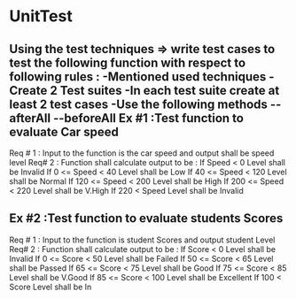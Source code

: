 # UnitTest
Using the test techniques => write test cases to test the following function with respect 
                              to following rules :
-Mentioned used techniques 
-Create 2 Test suites 
-In each test suite create at least 2 test cases
-Use the following methods 
--afterAll
--beforeAll
Ex #1 :Test function to evaluate Car speed
--------------------------------------------
Req # 1 : Input to the function is the car speed and output shall be speed level
Req# 2 : Function shall calculate output to be :
		If          Speed < 0    Level shall be Invalid 
		If     0 <= Speed < 40  Level shall be Low
		If    40 <= Speed < 120 Level shall be Normal
		If   120 <= Speed < 200 Level shall be High
		If   200 <= Speed < 220 Level shall be V.High 
		If   220 <  Speed       Level shall be Invalid

Ex #2 :Test function to evaluate students Scores
--------------------------------------------------
Req # 1 : Input to the function is student Scores and output student Level
Req# 2 : Function shall calculate output to be :
		If         Score < 0    Level shall be Invalid 
		If    0 <= Score < 50   Level shall be Failed 
		If   50 <= Score < 65   Level shall be Passed
		If   65 <= Score < 75   Level shall be Good
		If   75 <= Score < 85   Level shall be V.Good
		If   85 <= Score < 100  Level shall be Excellent 
		If  100 <  Score        Level shall be In
